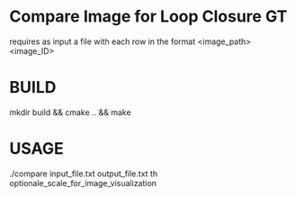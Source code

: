 Compare Image for Loop Closure GT
==============


requires as input a file with each row in the format
<image_path> <image_ID> <X coordate> <Y coordinate>

BUILD
=====

mkdir build && cmake .. && make


USAGE
=====

./compare input_file.txt output_file.txt th optionale_scale_for_image_visualization
